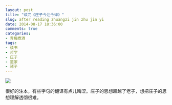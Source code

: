 ```yaml
---
layout: post
title: "读完《庄子今注今译》"
slug: after reading zhuangzi jin zhu jin yi
date: 2014-08-17 18:36:00
comments: true
categories:
- 青梅煮酒
tags:
- 读书
- 哲学
- 庄子
- 道家
- 诸子
---
```


![](http://pic.yupoo.com/leninlee/DZl9Hgeh/medish.jpg)

很好的注本，有些字句的翻译有点儿晦涩。庄子的思想超越了老子，想把庄子的思想理解透彻很难。
